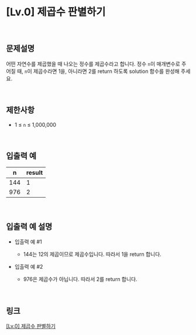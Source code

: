 # [Lv.0] 제곱수 판별하기

<br>

## 문제설명
어떤 자연수를 제곱했을 때 나오는 정수를 제곱수라고 합니다. 정수 `n`이 매개변수로 주어질 때, `n`이 제곱수라면 1을, 아니라면 2를 return 하도록 solution 함수를 완성해 주세요.

<br>

## 제한사항
- 1 ≤ `n` ≤ 1,000,000

<br>

## 입출력 예
| n | result |
|---|---|
| 144 | 1 |
| 976 | 2 |

<br>

## 입출력 예 설명
- 입출력 예 #1
    - 144는 12의 제곱이므로 제곱수입니다. 따라서 1을 return 합니다.

- 입출력 예 #2
    - 976은 제곱수가 아닙니다. 따라서 2를 return 합니다.

<br>

## 링크
[[Lv.0] 제곱수 판별하기](https://school.programmers.co.kr/learn/courses/30/lessons/120909)
